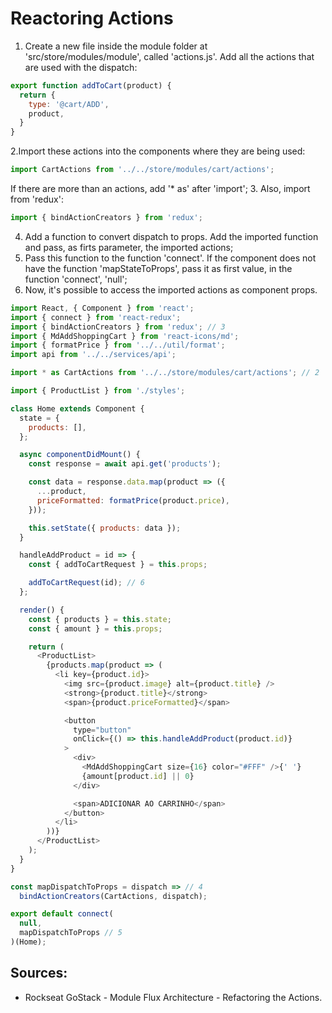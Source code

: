 # Reactoring Actions 

1. Create a new file inside the module folder at 'src/store/modules/module', called 'actions.js'. Add all the actions that are used with the dispatch:
```javascript
export function addToCart(product) {
  return {
    type: '@cart/ADD',
    product, 
  }
}
```
2.Import these actions into the components where they are being used:
```javascript
import CartActions from '../../store/modules/cart/actions';
```
If there are more than an actions, add '* as' after 'import'; 
3. Also, import from 'redux':
```javascript
import { bindActionCreators } from 'redux';
``` 
4. Add a function to convert dispatch to props. Add the imported function and pass, as firts parameter, the imported actions;
5. Pass this function to the function 'connect'. If the component does not have the function 'mapStateToProps', pass it as first value, in the function 'connect', 'null'; 
6. Now, it's possible to access the imported actions as component props. 
```javascript
import React, { Component } from 'react';
import { connect } from 'react-redux';
import { bindActionCreators } from 'redux'; // 3
import { MdAddShoppingCart } from 'react-icons/md';
import { formatPrice } from '../../util/format';
import api from '../../services/api';

import * as CartActions from '../../store/modules/cart/actions'; // 2

import { ProductList } from './styles';

class Home extends Component {
  state = {
    products: [],
  };

  async componentDidMount() {
    const response = await api.get('products');

    const data = response.data.map(product => ({
      ...product,
      priceFormatted: formatPrice(product.price),
    }));

    this.setState({ products: data });
  }

  handleAddProduct = id => {
    const { addToCartRequest } = this.props;

    addToCartRequest(id); // 6
  };

  render() {
    const { products } = this.state;
    const { amount } = this.props;

    return (
      <ProductList>
        {products.map(product => (
          <li key={product.id}>
            <img src={product.image} alt={product.title} />
            <strong>{product.title}</strong>
            <span>{product.priceFormatted}</span>

            <button
              type="button"
              onClick={() => this.handleAddProduct(product.id)}
            >
              <div>
                <MdAddShoppingCart size={16} color="#FFF" />{' '}
                {amount[product.id] || 0}
              </div>

              <span>ADICIONAR AO CARRINHO</span>
            </button>
          </li>
        ))}
      </ProductList>
    );
  }
}

const mapDispatchToProps = dispatch => // 4 
  bindActionCreators(CartActions, dispatch);

export default connect(
  null,
  mapDispatchToProps // 5
)(Home);
```
## Sources:
- Rockseat GoStack - Module Flux Architecture - Refactoring the Actions.